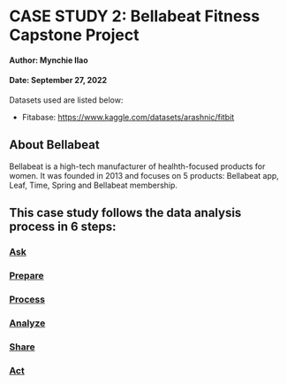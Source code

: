 # CASE STUDY 2: Bellabeat Fitness Capstone Project
#### Author: Mynchie Ilao
#### Date: September 27, 2022

Datasets used are listed below:
* Fitabase: https://www.kaggle.com/datasets/arashnic/fitbit

## About Bellabeat
Bellabeat is a high-tech manufacturer of healhth-focused products for women. It was founded in 2013 and focuses on 5 products: Bellabeat app, Leaf, Time, Spring and Bellabeat membership. 

## This case study follows the data analysis process in 6 steps:

### [Ask](#1-ask)
### [Prepare](#2-prepare)
### [Process](#3-process)
### [Analyze](#4-analyze)
### [Share](#5-share)
### [Act](#6-act)
